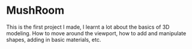 # MushRoom
This is the first project I made, I learnt a lot about the basics of 3D modeling. How to move around the viewport, how to add and manipulate shapes, adding in basic materials, etc.

